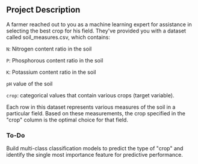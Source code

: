 ## Project Description 
A farmer reached out to you as a machine learning expert for assistance in selecting the best crop for his field. They've provided you with a dataset called soil_measures.csv, which contains:

`N`: Nitrogen content ratio in the soil

`P`: Phosphorous content ratio in the soil

`K`: Potassium content ratio in the soil

`pH` value of the soil

`crop`: categorical values that contain various crops (target variable).

Each row in this dataset represents various measures of the soil in a particular field. Based on these measurements, the crop specified in the "crop" column is the optimal choice for that field.

### To-Do
Build multi-class classification models to predict the type of "crop" and identify the single most importance feature for predictive performance.
